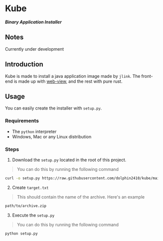 # Kube
***Binary Application Installer***

## Notes
Currently under development

## Introduction
Kube is made to install a java application image made by `jlink`. The front-end is made up with [web-view](https://github.com/Boscop/web-view), and the rest with pure rust.

## Usage
You can easily create the installer with `setup.py`. 

### Requirements
- The `python` interpreter
- Windows, Mac or any Linux distribution

### Steps
1. Download the `setup.py` located in the root of this project.
> You can do this by running the following command

```bash
curl -o setup.py https://raw.githubusercontent.com/dolphin2410/kube/main/setup.py
```

2. Create `target.txt`
> This should contain the name of the archive. Here's an example

```bash
path/to/archive.zip
```

3. Execute the `setup.py`
> You can do this by running the following command
    
```bash
python setup.py
```